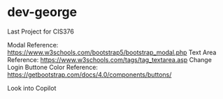 # dev-george
Last Project for CIS376

Modal Reference: https://www.w3schools.com/bootstrap5/bootstrap_modal.php
Text Area Reference: https://www.w3schools.com/tags/tag_textarea.asp
Change Login Buttone Color Reference: https://getbootstrap.com/docs/4.0/components/buttons/

Look into Copilot
